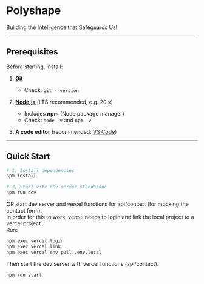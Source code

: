 # Polyshape

Building the Intelligence that Safeguards Us!

---

## Prerequisites
Before starting, install:

1. **[Git](https://git-scm.com/downloads)**
   - Check: `git --version`

2. **[Node.js](https://nodejs.org/)** (LTS recommended, e.g. 20.x)
   - Includes **npm** (Node package manager)
   - Check: `node -v` and `npm -v`

3. **A code editor** (recommended: [VS Code](https://code.visualstudio.com/))

---

## Quick Start
```bash
# 1) Install dependencies
npm install

# 2) Start vite dev server standalone
npm run dev
```

OR start dev server and vercel functions for api/contact (for mocking the contact form).\
In order for this to work, vercel needs to login and link the local project to a vercel project.\
Run:
```bash
npm exec vercel login
npm exec vercel link
npm exec vercel env pull .env.local
```

Then start the dev server with vercel functions (api/contact).
```bash
npm run start
```